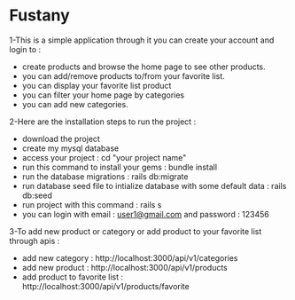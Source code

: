 # Fustany
1-This is a simple application through it you can create your account and login to :
   - create products and browse the home page to see other products.
   - you can add/remove products to/from your favorite list.
   - you can display your favorite list product
   - you can filter your home page by categories
   - you can add new categories. 
 
2-Here are the installation steps to run the project :
  - download the project
  - create my mysql database
  - access your project : cd "your project name"
  - run this command to install your gems : bundle install
  - run the database migrations : rails db:migrate
  - run database seed file to intialize database with some default data : rails db:seed 
  - run project with this command : rails s
  - you can login with email : user1@gmail.com and password : 123456
  
3-To add new product or category or add product to your favorite list through apis :
  - add new category : http://localhost:3000/api/v1/categories
  - add new product  : http://localhost:3000/api/v1/products
  - add product to favorite list : http://localhost:3000/api/v1/products/favorite
